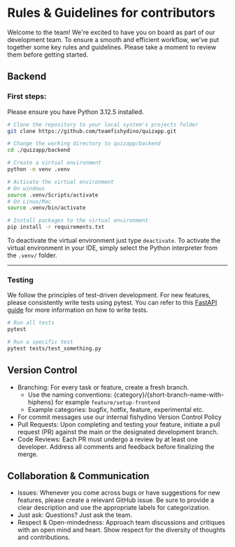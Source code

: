 # Rules & Guidelines for contributors
Welcome to the team! We're excited to have you on board as part of our development team. 
To ensure a smooth and efficient workflow, we've put together some key rules and guidelines. 
Please take a moment to review them before getting started.
## Backend
### First steps:
Please ensure you have Python 3.12.5 installed.
```bash
# Clone the repository to your local system's projects folder
git clone https://github.com/teamfishydino/quizapp.git

# Change the working directory to quizapp/backend
cd ./quizapp/backend

# Create a virtual environment
python -m venv .venv

# Activate the virtual environment
# On windows
source .venv/Scripts/activate
# On Linux/Mac
source .venv/bin/activate

# Install packages to the virtual environment
pip install -r requirements.txt
```
To deactivate the virtual environment just type `deactivate`.
To activate the virtual environment in your IDE, simply select the Python interpreter from the `.venv/` folder.
___

### Testing
We follow the principles of test-driven development. For new features, please consistently write tests using pytest. You can refer to this 
[FastAPI guide](https://fastapi.tiangolo.com/tutorial/testing/) for more information on how to write tests.
```bash
# Run all tests
pytest

# Run a specific test
pytest tests/test_something.py
```
## Version Control
- Branching: For every task or feature, create a fresh branch.
  - Use the naming conventions: {category}/{short-branch-name-with-hiphens} for example `feature/setup-frontend`    
  - Example categories: bugfix, hotfix, feature, experimental etc.
- For commit messages use our internal fishydino Version Control Policy 
- Pull Requests: Upon completing and testing your feature, initiate a pull request (PR) against the main or the designated development branch.
- Code Reviews: Each PR must undergo a review by at least one developer. Address all comments and feedback before finalizing the merge.
  
## Collaboration & Communication
- Issues: Whenever you come across bugs or have suggestions for new features, please create a relevant GitHub issue. Be sure to provide a clear description and use the appropriate labels for categorization.
- Just ask: Questions? Just ask the team.
- Respect & Open-mindedness: Approach team discussions and critiques with an open mind and heart. Show respect for the diversity of thoughts and contributions.
